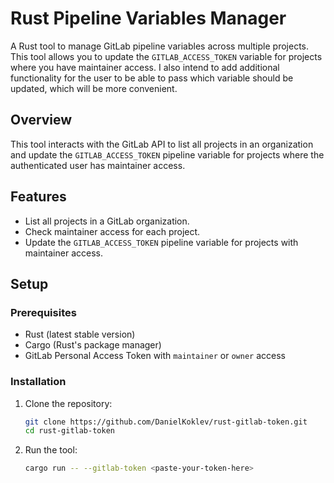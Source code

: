 
# Rust Pipeline Variables Manager

A Rust tool to manage GitLab pipeline variables across multiple projects. This tool allows you to update the `GITLAB_ACCESS_TOKEN` variable for projects where you have maintainer access.
I also intend to add additional functionality for the user to be able to pass which variable should be updated, which will be more convenient.
## Overview

This tool interacts with the GitLab API to list all projects in an organization and update the `GITLAB_ACCESS_TOKEN` pipeline variable for projects where the authenticated user has maintainer access.

## Features

- List all projects in a GitLab organization.
- Check maintainer access for each project.
- Update the `GITLAB_ACCESS_TOKEN` pipeline variable for projects with maintainer access.

## Setup

### Prerequisites

- Rust (latest stable version)
- Cargo (Rust's package manager)
- GitLab Personal Access Token with `maintainer` or `owner` access

### Installation

1. Clone the repository:

   ```bash
   git clone https://github.com/DanielKoklev/rust-gitlab-token.git
   cd rust-gitlab-token
   ```

2. Run the tool:
    
   ```bash
   cargo run -- --gitlab-token <paste-your-token-here>
   ```

